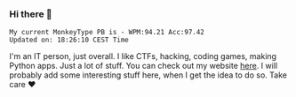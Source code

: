 ### Hi there 👋
<!-- PB START -->
```
My current MonkeyType PB is - WPM:94.21 Acc:97.42
Updated on: 18:26:10 CEST Time
```
<!-- PB END -->
I'm an IT person, just overall. I like CTFs, hacking, coding games, making Python apps. Just a lot of stuff.
You can check out my website [here](https://skill3472.github.io/).
I will probably add some interesting stuff here, when I get the idea to do so. Take care ❤️
